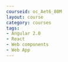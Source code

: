 ```yaml
---
courseid: oc_Aet6_80M
layout: course
category: courses
tags:
- Angular 2.0
- React 
- Web components
- Web App
---
```

